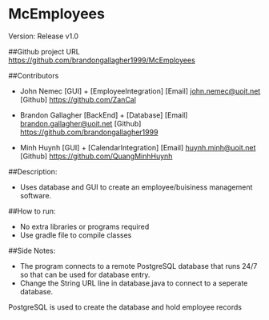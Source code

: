 # McEmployees
Version: Release v1.0

##Github project URL
https://github.com/brandongallagher1999/McEmployees

##Contributors
- John Nemec [GUI] + [EmployeeIntegration]
  [Email] john.nemec@uoit.net
  [Github] https://github.com/ZanCal

- Brandon Gallagher [BackEnd] + [Database]
  [Email] brandon.gallagher@uoit.net
  [Github] https://github.com/brandongallagher1999

- Minh Huynh [GUI] + [CalendarIntegration]
  [Email] huynh.minh@uoit.net
  [Github] https://github.com/QuangMinhHuynh

##Description:
- Uses database and GUI to create an employee/buisiness management software.


##How to run:
- No extra libraries or programs required
- Use gradle file to compile classes


##Side Notes:
- The program connects to a remote PostgreSQL database that runs 24/7 so that can be used for database entry.
- Change the String URL line in database.java to connect to a seperate database.

PostgreSQL is used to create the database and hold employee records

